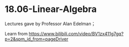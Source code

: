 # 18.06-Linear-Algebra
Lectures gave by Professor Alan Edelman；

Learn from https://www.bilibili.com/video/BV1zx411g7gq?p=2&spm_id_from=pageDriver
